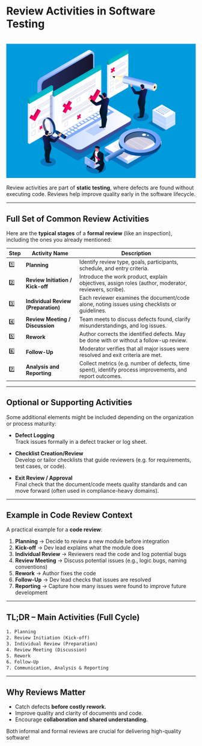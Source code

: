 # Review Activities in Software Testing

<br>
<img src="./img/review.png" width="600">
<br>

Review activities are part of **static testing**, where defects are found without executing code. Reviews help improve quality early in the software lifecycle.

---

## Full Set of Common Review Activities

Here are the **typical stages** of a **formal review** (like an inspection), including the ones you already mentioned:

| Step | Activity Name                       | Description                                                                                               |
| ---- | ----------------------------------- | --------------------------------------------------------------------------------------------------------- |
| 1️⃣   | **Planning**                        | Identify review type, goals, participants, schedule, and entry criteria.                                  |
| 2️⃣   | **Review Initiation / Kick-off**    | Introduce the work product, explain objectives, assign roles (author, moderator, reviewers, scribe).      |
| 3️⃣   | **Individual Review (Preparation)** | Each reviewer examines the document/code alone, noting issues using checklists or guidelines.             |
| 4️⃣   | **Review Meeting / Discussion**     | Team meets to discuss defects found, clarify misunderstandings, and log issues.                           |
| 5️⃣   | **Rework**                          | Author corrects the identified defects. May be done with or without a follow-up review.                   |
| 6️⃣   | **Follow-Up**                       | Moderator verifies that all major issues were resolved and exit criteria are met.                         |
| 7️⃣   | **Analysis and Reporting**          | Collect metrics (e.g. number of defects, time spent), identify process improvements, and report outcomes. |

---

## Optional or Supporting Activities

Some additional elements might be included depending on the organization or process maturity:

- **Defect Logging**  
  Track issues formally in a defect tracker or log sheet.

- **Checklist Creation/Review**  
  Develop or tailor checklists that guide reviewers (e.g. for requirements, test cases, or code).

- **Exit Review / Approval**  
  Final check that the document/code meets quality standards and can move forward (often used in compliance-heavy domains).

---

## Example in Code Review Context

A practical example for a **code review**:

1. **Planning** → Decide to review a new module before integration
2. **Kick-off** → Dev lead explains what the module does
3. **Individual Review** → Reviewers read the code and log potential bugs
4. **Review Meeting** → Discuss potential issues (e.g., logic bugs, naming conventions)
5. **Rework** → Author fixes the code
6. **Follow-Up** → Dev lead checks that issues are resolved
7. **Reporting** → Capture how many issues were found to improve future development

---

## TL;DR – Main Activities (Full Cycle)

```
1. Planning
2. Review Initiation (Kick-off)
3. Individual Review (Preparation)
4. Review Meeting (Discussion)
5. Rework
6. Follow-Up
7. Communication, Analysis & Reporting
```

---

## Why Reviews Matter

- Catch defects **before costly rework.**
- Improve quality and clarity of documents and code.
- Encourage **collaboration and shared understanding.**

Both informal and formal reviews are crucial for delivering high-quality software!
